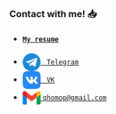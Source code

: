 ### Contact with me! 📥 
* #### [```My resume```](https://docs.google.com/document/d/1hvXMOy-faORywFbC-LexXfW8WvGdirFfstURlDiD2BU/edit#heading=h.qetebnx38gvk)
* <a href = 'https://t.me/donqhomo'> <img width = '32px' align= 'center' src="https://github.com/bubblesortdudoser/bubblesortdudoser/blob/main/img/telegram.png"/>  ``` Telegram```</a> 
* <a href = 'https://vk.com/bogomoloviv'> <img width = '32px' align= 'center' src="https://github.com/bubblesortdudoser/bubblesortdudoser/blob/main/img/vk.png"/> ``` VK```</a> 
* <a href = 'https://mail.google.com/mail/?view=cm&source=mailto&to=qhomop@gmail.com'> <img width = '32px' align= 'center' src="https://github.com/bubblesortdudoser/bubblesortdudoser/blob/main/img/gmail.png"/> ```qhomop@gmail.com```</a> 
<br/>
